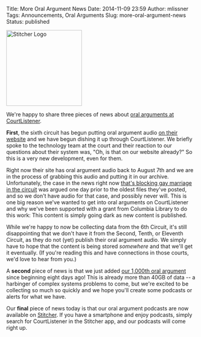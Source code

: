 Title: More Oral Argument News
Date: 2014-11-09 23:59
Author: mlissner
Tags: Announcements, Oral Arguments
Slug: more-oral-argument-news
Status: published

<div class="left-image">
    <img src="{filename}/images/stitcher_400x400.jpg"
         alt="Stitcher Logo"
         width="200"/>
</div>

We're happy to share three pieces of news about [oral arguments at
CourtListener](https://www.courtlistener.com/?q=&type=oa&order_by=dateArgued+desc).

**First**, the sixth circuit has begun putting oral argument audio [on
their
website](http://www.ca6.uscourts.gov/internet/court_audio/aud1.php) and
we have begun dishing it up through CourtListener. We briefly spoke to
the technology team at the court and their reaction to our questions
about their system was, "Oh, is that on our website already?" So this is
a very new development, even for them.

Right now their site has oral argument audio back to August 7th and we
are in the process of grabbing this audio and putting it in our archive.
Unfortunately, the case in the news right now [that's blocking gay
marriage in the
circuit](https://www.courtlistener.com/opinion/2748945/valeria-tanco-v-william-haslam/)
was argued one day prior to the oldest files they've posted, and so we
don't have audio for that case, and possibly never will. This is one big
reason we've wanted to get into oral arguments on CourtListener and why
we've been supported with a grant from Columbia Library to do this work:
This content is simply going dark as new content is published.

While we're happy to now be collecting data from the 6th Circuit, it's
still disappointing that we don't have it from the Second, Tenth, or
Eleventh Circuit, as they do not (yet) publish their oral argument
audio. We simply have to hope that the content is being stored
*somewhere* and that we'll get it eventually. (If you're reading this
and have connections in those courts, we'd love to hear from you.)

A **second** piece of news is that we just added [our 1,000th oral
argument](https://www.courtlistener.com/audio/1000/dennis-v-secretary-pa-dept/)
since beginning eight days ago! This is already more than 40GB of data
-- a harbinger of complex systems problems to come, but we're excited to
be collecting so much so quickly and we hope you'll create some podcasts
or alerts for what we have.

Our **final** piece of news today is that our oral argument podcasts are
now available on [Stitcher](http://www.stitcher.com/). If you have a
smartphone and enjoy podcasts, simply search for CourtListener in the
Stitcher app, and our podcasts will come right up.

